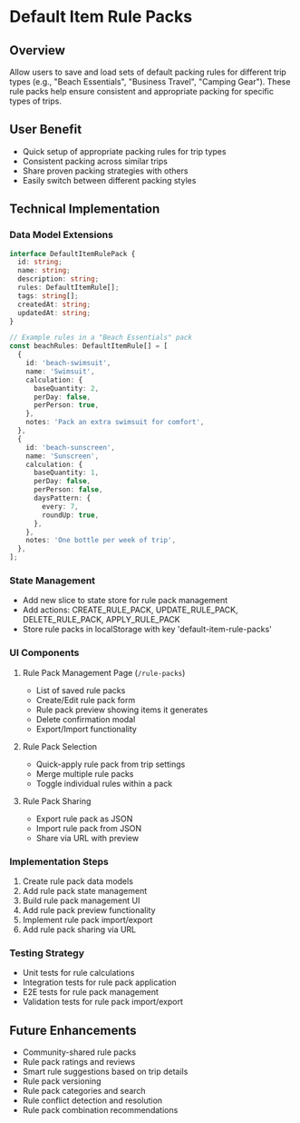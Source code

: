 # Default Item Rule Packs

## Overview

Allow users to save and load sets of default packing rules for different trip types (e.g., "Beach Essentials", "Business Travel", "Camping Gear"). These rule packs help ensure consistent and appropriate packing for specific types of trips.

## User Benefit

- Quick setup of appropriate packing rules for trip types
- Consistent packing across similar trips
- Share proven packing strategies with others
- Easily switch between different packing styles

## Technical Implementation

### Data Model Extensions

```typescript
interface DefaultItemRulePack {
  id: string;
  name: string;
  description: string;
  rules: DefaultItemRule[];
  tags: string[];
  createdAt: string;
  updatedAt: string;
}

// Example rules in a "Beach Essentials" pack
const beachRules: DefaultItemRule[] = [
  {
    id: 'beach-swimsuit',
    name: 'Swimsuit',
    calculation: {
      baseQuantity: 2,
      perDay: false,
      perPerson: true,
    },
    notes: 'Pack an extra swimsuit for comfort',
  },
  {
    id: 'beach-sunscreen',
    name: 'Sunscreen',
    calculation: {
      baseQuantity: 1,
      perDay: false,
      perPerson: false,
      daysPattern: {
        every: 7,
        roundUp: true,
      },
    },
    notes: 'One bottle per week of trip',
  },
];
```

### State Management

- Add new slice to state store for rule pack management
- Add actions: CREATE_RULE_PACK, UPDATE_RULE_PACK, DELETE_RULE_PACK, APPLY_RULE_PACK
- Store rule packs in localStorage with key 'default-item-rule-packs'

### UI Components

1. Rule Pack Management Page (`/rule-packs`)

   - List of saved rule packs
   - Create/Edit rule pack form
   - Rule pack preview showing items it generates
   - Delete confirmation modal
   - Export/Import functionality

2. Rule Pack Selection

   - Quick-apply rule pack from trip settings
   - Merge multiple rule packs
   - Toggle individual rules within a pack

3. Rule Pack Sharing
   - Export rule pack as JSON
   - Import rule pack from JSON
   - Share via URL with preview

### Implementation Steps

1. Create rule pack data models
2. Add rule pack state management
3. Build rule pack management UI
4. Add rule pack preview functionality
5. Implement rule pack import/export
6. Add rule pack sharing via URL

### Testing Strategy

- Unit tests for rule calculations
- Integration tests for rule pack application
- E2E tests for rule pack management
- Validation tests for rule pack import/export

## Future Enhancements

- Community-shared rule packs
- Rule pack ratings and reviews
- Smart rule suggestions based on trip details
- Rule pack versioning
- Rule pack categories and search
- Rule conflict detection and resolution
- Rule pack combination recommendations
